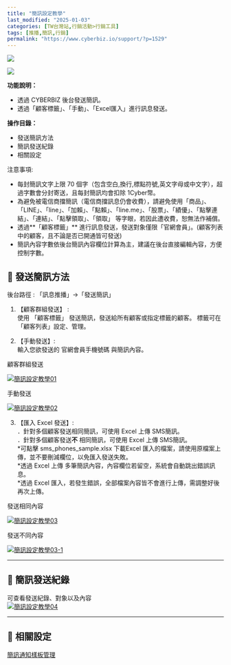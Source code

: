 ```yaml
---
title: "簡訊設定教學"
last_modified: "2025-01-03"
categories: [TW台灣站,行銷活動>行銷工具]
tags: [推播,簡訊,行銷]
permalink: "https://www.cyberbiz.io/support/?p=1529"
---
```


![](https://www.cyberbiz.io/support/wp-content/uploads/適用站別.png)

[![](https://www.cyberbiz.io/support/wp-content/uploads/台灣站.png)](https://www.cyberbiz.io/support/?page_id=2490)

**功能說明：**  

* 透過 CYBERBIZ 後台發送簡訊。
* 透過「顧客標籤」、「手動」、「Excel匯入」進行訊息發送。

**操作目錄：**

* 發送簡訊方法
* 簡訊發送紀錄
* 相關設定

注意事項:  

* 每封簡訊文字上限 70 個字（包含空白,換行,標點符號,英文字母或中文字），超過字數會分封寄送，且每封簡訊均會扣除 1Cyber幣。
* 為避免被電信商擋簡訊（電信商擋訊息仍會收費），請避免使用「商品」、「LINE」、「line」、「加賴」、「點賴」、「line.me」、「股票」、「績優」、「點擊連結」、「連結」、「點擊領取」、「領取」 等字眼，若因此遭收費，恕無法作補償。 
* 透過**「顧客標籤」** 進行訊息發送，發送對象僅限「官網會員」。(顧客列表中的顧客，且不論是否已開通皆可發送)
* 簡訊內容字數依後台簡訊內容欄位計算為主，建議在後台直接編輯內容，方便控制字數。



## 📌 發送簡訊方法


後台路徑 : 「訊息推播」→「發送簡訊」  


1. 【顧客群組發送】 :  
使用 「顧客標籤」 發送簡訊，發送給所有顧客或指定標籤的顧客。 標籤可在「顧客列表」設定、管理。

2. 【手動發送】:  
輸入您欲發送的 官網會員手機號碼 與簡訊內容。

顧客群組發送

[![簡訊設定教學01](https://www.cyberbiz.io/support/wp-content/uploads/簡訊設定教學01.png)](https://www.cyberbiz.io/support/wp-content/uploads/簡訊設定教學01.png)

手動發送

[![簡訊設定教學02](https://www.cyberbiz.io/support/wp-content/uploads/簡訊設定教學02.png)](https://www.cyberbiz.io/support/wp-content/uploads/簡訊設定教學02.png)



3. 【匯入 Excel 發送】:  
．針對多個顧客發送相同簡訊，可使用 Excel 上傳 SMS簡訊。  
．針對多個顧客發送**不** 相同簡訊，可使用 Excel 上傳 SMS簡訊。  
*可點擊 sms_phones_sample.xlsx 下載Excel 匯入的檔案，請使用原檔案上傳，並不要刪減欄位，以免匯入發送失敗。  
*透過 Excel 上傳 多筆簡訊內容，內容欄位若留空，系統會自動跳出錯誤訊息。  
*透過 Excel 匯入，若發生錯誤，全部檔案內容皆不會進行上傳，需調整好後再次上傳。


發送相同內容

[![簡訊設定教學03](https://www.cyberbiz.io/support/wp-content/uploads/簡訊設定教學03.png)](https://www.cyberbiz.io/support/wp-content/uploads/簡訊設定教學03.png)

發送不同內容

[![簡訊設定教學03-1](https://www.cyberbiz.io/support/wp-content/uploads/簡訊設定教學03-1.png)](https://www.cyberbiz.io/support/wp-content/uploads/簡訊設定教學03-1.png)

* * *



## 📌 簡訊發送紀錄


可查看發送紀錄、對象以及內容  
[![簡訊設定教學04](https://www.cyberbiz.io/support/wp-content/uploads/簡訊設定教學04.png)](https://www.cyberbiz.io/support/wp-content/uploads/簡訊設定教學04.png)

* * *

## 📌 相關設定


[簡訊通知樣板管理](https://www.cyberbiz.io/support/?p=5734)  




